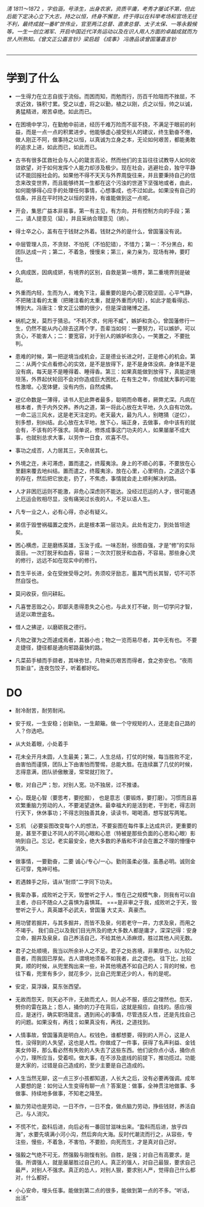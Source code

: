 ###### 清 1811～1872 ，字伯涵，号涤生，出身农家，资质平庸，考秀才屡试不第，但此后能下定决心立下大志，持之以恒，终身不懈怠，终于得以在科举考场和官场无往不利，最终成就一番旷世伟业，官至两江总督、直隶总督、太子太保、一等永毅候等。一生一创立湘军、开启中国近代洋务运动以及在识人用人方面的卓越成就而为世人所熟知。《曾文正公嘉言钞》梁启超  《成事》 冯唐品读曾国藩嘉言钞
------------

#  学到了什么

- 一生得力在立志自拔于流俗。而困而知，而勉而行，历百千险阻而不挫屈，不求近效，铢积寸累。受之以虚，将之以勤，植之以刚，贞之以恒，帅之以诚，勇猛精进，艰苦卓绝。如此而已。

- 在困境中学习，在勤勉中前进，经历千难万险而不屈不挠，不满足于眼前的利益，而是一点一点的积累进步。他能够虚心接受别人的建议，终生勤奋不倦，做人刚正不阿，做事持之以恒，以真诚为立身之本，无论如何艰苦，都能勇敢的追求上进，如此而已，如此而已。

- 古书有很多匡救社会与人心的箴言高论，然而他们的主旨往往试教导人如何收敛欲望，对于如何发挥个人能力却涉及极少。现在社会，逃避社会，独守平静试不能回报社会的。如果他不得不天天与外界周旋往来，并且要秉持自己的信念来改变世界，而且能够终其一生都在这个污浊的世道下坚强地或者，由此，如何能够得心应手的处理任何事情，心想事成，也不过如此。如果没有自己的信条，并且在平时持之以恒的坚持，有谁能做到这一点呢。

- 开会，集思广益本非易事，第一有主见，有方向，并有控制方向的手段；第二，请人提意见（延），并且采纳合理意见（纳）。

- 得士卒之心，盖有在于钱财之外着。钱财之外的是什么，曾国藩没有说。

- 中层管理人员，不贪财、不怕死（不怕犯错），不惜力；第一：不分黑白，和团队达成一片；第二，不着急，慢慢来；第三，亲力亲为，现场有神，要盯住。

- 久病成医，因病成妍，有境界的区别，自救是第一境界，第二重境界则是破敌。

- 外重而内轻，生而为人，难免下注，最重要的是内心要沉稳坚固，心平气静，不把赌注看的太重（把赌注看的太重，就是外重而内轻），如此才能看得远、博到大。冯唐注：曾文正公嫖的很少，但是深谙赌博之道。

- 祸机之发，莫烈于猜忌。“不机不求，何用不臧”，嫉妒和贪心，曾国藩修行一生，仍然不能从内心除去这两个字，吾辈当如何：一要努力，可以嫉妒，可以贪心，不能害人；二：要宽容，对于别人的嫉妒和贪心，一笑置之，不要批判。

- 患难的时候，第一把逆境当成机会，正是德业长进之时，正是修心的机会。第二：从两个实点看修心的实效，是不是放得下，是不是身体没病，身体是不是没有病，每天是不是睡得着、睡得香。第三：如果真能做到放得下，真能逆境坦荡，外界起伏轮回不会对你造成巨大困扰，在有生之年，你成就大事的可能性激增。心宽体健，没有内伤，自然成佛。

- 逆亿命数是一薄得，读书人犯此弊者最多，聪明而命骞者，厥弊尤深。凡病在根本者，贵于内外交养。养内之道，第一将此心放在太平地，久久自有功效。一命二运三风水，这是老天注定的。老天最大，最为凡人，别瞎猜（逆亿），别多想，别纠结。此心放在太平地，放下心，端正身，去做事，命中该有的就会有，不该有的不强求。简单说，修炼成事这门功夫的人，如果屡屡不成大事，也就别总求大事，以劳作一日食，欢喜不尽。

- 事功之成否，人力居其三，天命居其七。

- 外境之迕，未可滞虑，置而遣之，终履夷涂。身上的不顺心的事，不要放在心里翻来覆去地纠结。置而遣之，终履夷涂，放在心里，心里明白，之道这个事的存在，然后把它放走，扔了，不焦虑，事情就会走上顺利解决的路。

- 人才非困厄运则不能激，非危心深虑则不能达。没经过厄运的人才，很可能遇上厄运会败相尽显，没有痛哭过长夜的人，不足以语人生。

- 凡专一业之人，必有心得，亦必有疑义。

- 弟信于毁誉祸福置之度外，此是根本第一层功夫。此处有定力，到处皆坦途矣。

- 困心横虑，正是磨练英雄，玉汝于成。一味忍耐，徐图自强，才是“修”的实际面目。一次打脱牙和血吞，容易；一次次打脱牙和血吞，不容易。那些身心灵的修行，远远不如在现实中的修行。

- 吾生平长进，全在受挫受辱之时。务须咬牙励志，蓄其气而长其智，切不可苶然自馁也。

- 莫问收获，但问耕耘。

- 凡喜誉恶毁之心，即鄙夫患得患失之心也，与此关打不破，则一切学问才智，适足以欺世盗名。

- 借人之拂逆，以磨砺我之德行。

- 凡物之骤为之而遽成焉者，其器小也；物之一览而易尽者，其中无有也。 不要走捷径，捷径都是通向邪路最快的路。

- 凡菜茹手植而手撷者，其味弥甘。凡物亲历艰苦而得者，食之弥安也。“夜雨剪新韭”，连夜包饺子，听着都好吃。

#  DO

- 耐冷耐苦，耐劳耐闲。

- 安于规，一生安稳；创新轨，一生颠簸。做一个守规矩的人，还是走自己路的人？你选吧。

- 从大处着眼，小处着手

- 花未全开月未圆，人生最美；第二，人生总结，打仗的时候，每当胜败不定，由害怕而谨慎，团队上下由害怕而警惕，总能大胜。在连续赢了几仗的时候，志得意满，团队骄傲散漫，常常就打败了。

- 敬，对自己严；恕，对别人宽。功不独居，过不推诿。

- 心，既是心智（要思考，要挖掘）， 也是意志（要锻炼，要打磨）。习惯而且喜欢繁重脑力劳动的人，不要渴望退休。最幸福大的是活到老，干到老，得志则行天下，休休事功；不得志则独善其身，读读书，喝喝酒，想写就写两笔。

- 忘机 （必要妄图改变每个人的想法，不要妄图在每件事上达成共识，更重要的是，甚至不要让不同人的不同心眼和心思（特被是那些负面的心思和心眼）影响到自己。忘记，老实最安全，绝大多数的矛盾和不详会在置之不理的懵懂中消失。

- 做事情，一要勤奋，二要 诚心/专心/一心。勤则虽柔必强，虽愚必明。诚则金石可穿，鬼神可格。

- 若遇棘手之际，请从”耐烦“二字同下功夫。

- 我辈办事，成败听之于天，毁誉听之于人，惟在己之规模气象，则我有可以自主者，亦曰不随众人之喜惧为喜惧耳。 ===是非审之于我，成败听之于天，毁誉听之于人，真英雄不必武夫，曾国藩 大丈夫、真豪杰。

- 用功譬若掘井，与其多掘井，而皆不及泉，何若老守一井，力求及泉，而用之不竭乎。 我们自己以及我们目光所及的绝大多数人都是庸才，深深记得：安身立命，掘井及泉泉，自己养活自己，不给其他人添麻烦，胜过其他人间无数。

- 君子之处顺境，我当以所余补人之不足。君子之处吝境，非果厚也，以为较之啬者，而我固已厚矣。古人谓境地须看不如我者，此之谓也。  往下比，比较爽，顺的时候，从兜里掏出来一些，补其他境遇不如自己的人；背的时候，也往下看，兜里有多少，就花多少，比自己兜里还少的人，有的是呢。

- 安定，莫浮躁，莫东张西望。

- 无故而怨天，则天必不许，无故而尤人，则人必不服，感应之理然也。怨天，劈你的雷在路上；怨人，捅你的刀子在背后，这就是报应，自找的。感应/报应，是迷行，确实职场箴言。遇到闹心的事情，尽管违反人性，还是先找自己的问题。如果没有，再找；如果真没有，再找，之道找到。

- 人情事故，曾国藩真是明白人。权钱色，谁都想要，得到的人开心，这是人性，没得到的人失望，这也是人性。你做成了一件事，获得了名声利益、金钱美女帅哥，那么看必然有失败的人失去了这些东西。他们说你点小话，捅你点小刀，理所应当，受着呗。做大事，在不涉及底线的前提下，推功揽过。功能是大家的，过错是自己造成的，至少主要是自己造成的。

- 人生当然无聊，这一点三岁小孩都知道，人长大之后，没有必要再强调。成年人要想的是：如何让人生变得有聊一点？答案是：做事，全神贯注地做事、多做事、持续地多做事，不知老之降至。

- 脑力劳动也是劳动，一日不作，一日不食，做点脑力劳动，挣些钱财，养活自己，与人消灾。

- 不慌不忙，盈科后进，向后必有一番回甘滋味出来。“盈科而后进，放乎四海”，水要先填满小河小沟，然后奔向大海。反时代潮流而行之，从容些，专注些，慢些，不着急，不害怕，不要脸，向死而生，才是真对自己好。

- 强毅之气绝不可无，然强毅与刚愎有别。自胜，是强；对自己有高要求，是强。所谓强人，就是屡屡胜过自己的人。真正的强人，对自己最狠，要求自己最严，对别人不强求。真正的怂人，对别人狠，要求别人严，觉得自己什么都对，什么都好。

- 小心安命，埋头任事。能做到第二点的很多，能做到第一点的不多。“听话，出活”


